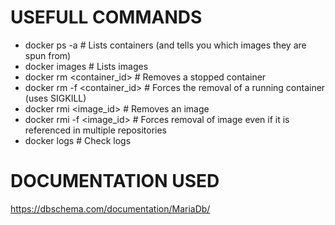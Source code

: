 # USEFULL COMMANDS

- docker ps -a                # Lists containers (and tells you which images they are spun from)
- docker images               # Lists images 
- docker rm <container_id>    # Removes a stopped container
- docker rm -f <container_id> # Forces the removal of a running container (uses SIGKILL)
- docker rmi <image_id>       # Removes an image 
- docker rmi -f <image_id>    # Forces removal of image even if it is referenced in multiple repositories
- docker logs <service>       # Check logs


# DOCUMENTATION USED

https://dbschema.com/documentation/MariaDb/
